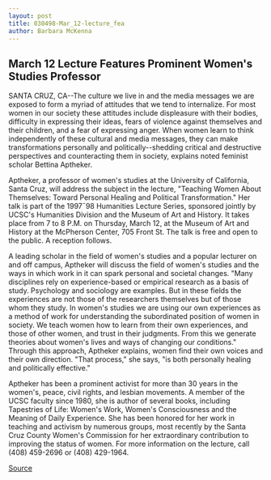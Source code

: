 ```yaml
---
layout: post
title: 030498-Mar_12-lecture_fea
author: Barbara McKenna
---
```


## March 12 Lecture Features Prominent Women's Studies Professor

SANTA CRUZ, CA--The culture we live in and the media messages we are exposed  to form a myriad of attitudes that we tend to internalize. For most women in our  society these attitudes include displeasure with their bodies, difficulty in  expressing their ideas, fears of violence against themselves and their children,  and a fear of expressing anger. When women learn to think independently of these  cultural and media messages, they can make transformations personally and  politically--shedding critical and destructive perspectives and counteracting  them in society, explains noted feminist scholar Bettina Aptheker.

Aptheker, a professor of women's studies at the University of California,  Santa Cruz, will address the subject in the lecture, "Teaching Women About  Themselves: Toward Personal Healing and Political Transformation." Her talk is  part of the 1997¯98 Humanities Lecture Series, sponsored jointly by UCSC's  Humanities Division and the Museum of Art and History. It takes place from 7 to  8 P.M. on Thursday, March 12, at the Museum of Art and History at the McPherson  Center, 705 Front St. The talk is free and open to the public. A reception  follows.

A leading scholar in the field of women's studies and a popular lecturer on  and off campus, Aptheker will discuss the field of women's studies and the  ways in which work in it can spark personal and societal changes. "Many  disciplines rely on experience-based or empirical research as a basis of study.  Psychology and sociology are examples. But in these fields the experiences are  not those of the researchers themselves but of those whom they study. In  women's studies we are using our own experiences as a method of work for  understanding the subordinated position of women in society. We teach women  how to learn from their own experiences, and those of other women, and trust in  their judgments. From this we generate theories about women's lives and ways  of changing our conditions." Through this approach, Aptheker explains, women  find their own voices and their own direction. "That process," she says, "is both  personally healing and politically effective."

Aptheker has been a prominent activist for more than 30 years in the  women's, peace, civil rights, and lesbian movements. A member of the UCSC  faculty since 1980, she is author of several books, including Tapestries of Life:  Women's Work, Women's Consciousness and the Meaning of Daily Experience. She  has been honored for her work in teaching and activism by numerous groups,  most recently by the Santa Cruz County Women's Commission for her  extraordinary contribution to improving the status of women. For more  information on the lecture, call (408) 459-2696 or (408) 429-1964.

[Source](http://www1.ucsc.edu/news_events/press_releases/archive/97-98/03-98/030498-Mar_12-lecture_fea.html "Permalink to 030498-Mar_12-lecture_fea")